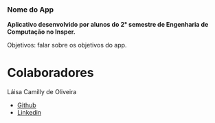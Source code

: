### Nome do App

**Aplicativo desenvolvido por alunos do 2° semestre de Engenharia de Computação no Insper.**

Objetivos: falar sobre os objetivos do app.

# Colaboradores
Láisa Camilly de Oliveira

* [Github](https://github.com/laisacamilly)
* [Linkedin](https://www.linkedin.com/in/l%C3%A1isa-camilly/)
